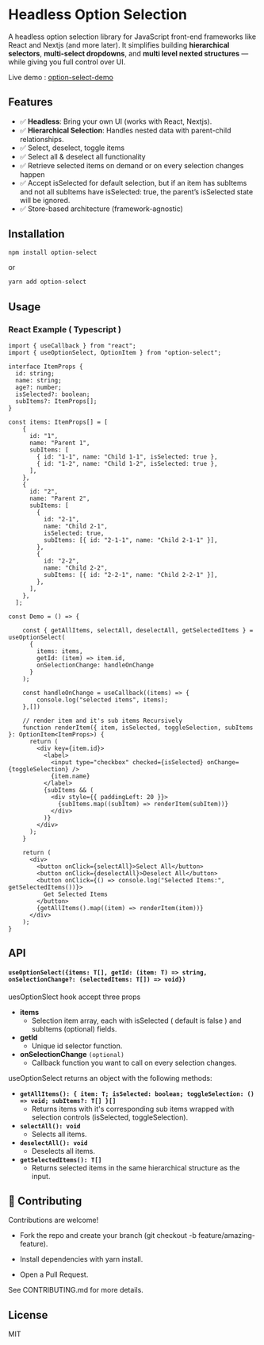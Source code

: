 # Headless Option Selection

A headless option selection library for JavaScript front-end frameworks like React and Nextjs (and more later). It simplifies building **hierarchical selectors**, **multi-select dropdowns**, and **multi level nexted structures** — while giving you full control over UI.

Live demo :  [option-select-demo](https://stackblitz.com/edit/sb1-mtgegjcy?file=src%2FApp.tsx)

## Features

- ✅ **Headless**: Bring your own UI (works with React, Nextjs).
- ✅ **Hierarchical Selection**: Handles nested data with parent-child relationships.
- ✅ Select, deselect, toggle items
- ✅ Select all & deselect all functionality
- ✅ Retrieve selected items on demand or on every selection changes happen
- ✅ Accept isSelected for default selection, but if an item has subItems and not all subItems have isSelected: true, the parent’s isSelected state will be ignored.
- ✅ Store-based architecture (framework-agnostic)

## Installation

```sh
npm install option-select
```

or

```sh
yarn add option-select
```

## Usage

### React Example ( Typescript )

```tsx
import { useCallback } from "react";
import { useOptionSelect, OptionItem } from "option-select";

interface ItemProps {
  id: string;
  name: string;
  age?: number;
  isSelected?: boolean;
  subItems?: ItemProps[];
}

const items: ItemProps[] = [
    {
      id: "1",
      name: "Parent 1",
      subItems: [
        { id: "1-1", name: "Child 1-1", isSelected: true },
        { id: "1-2", name: "Child 1-2", isSelected: true },
      ],
    },
    {
      id: "2",
      name: "Parent 2",
      subItems: [
        {
          id: "2-1",
          name: "Child 2-1",
          isSelected: true,
          subItems: [{ id: "2-1-1", name: "Child 2-1-1" }],
        },
        {
          id: "2-2",
          name: "Child 2-2",
          subItems: [{ id: "2-2-1", name: "Child 2-2-1" }],
        },
      ],
    },
  ];

const Demo = () => {

    const { getAllItems, selectAll, deselectAll, getSelectedItems } = useOptionSelect(
      {
        items: items,
        getId: (item) => item.id,
        onSelectionChange: handleOnChange
      }
    );

    const handleOnChange = useCallback((items) => {
        console.log("selected items", items);
    },[])

    // render item and it's sub items Recursively
    function renderItem({ item, isSelected, toggleSelection, subItems }: OptionItem<ItemProps>) {
      return (
        <div key={item.id}>
          <label>
            <input type="checkbox" checked={isSelected} onChange={toggleSelection} />
            {item.name}
          </label>
          {subItems && (
            <div style={{ paddingLeft: 20 }}>
              {subItems.map((subItem) => renderItem(subItem))}
            </div>
          )}
        </div>
      );
    }
    
    return (
      <div>
        <button onClick={selectAll}>Select All</button>
        <button onClick={deselectAll}>Deselect All</button>
        <button onClick={() => console.log("Selected Items:", getSelectedItems())}>
          Get Selected Items
        </button>
        {getAllItems().map((item) => renderItem(item))}
      </div>
    );
}
```

## API

#### `useOptionSelect({items: T[], getId: (item: T) => string, onSelectionChange?: (selectedItems: T[]) => void})`

uesOptionSlect hook accept three props

- **items**
  - Selection item array, each with isSelected ( default is false ) and subItems (optional) fields.
- **getId**
  - Unique id selector function.
- **onSelectionChange** `(optional)`
  - Callback function you want to call on every selection changes.

useOptionSelect returns an object with the following methods:

- **`getAllItems(): { item: T; isSelected: boolean; toggleSelection: () => void; subItems?: T[] }[]`**
  - Returns items with it's corresponding sub items wrapped with selection controls (isSelected, toggleSelection).
- **`selectAll(): void`**
  - Selects all items.
- **`deselectAll(): void`**
  - Deselects all items.
- **`getSelectedItems(): T[]`**
  - Returns selected items in the same hierarchical structure as the input.
 
## 🤝 Contributing

Contributions are welcome!

- Fork the repo and create your branch (git checkout -b feature/amazing-feature).

- Install dependencies with yarn install.

- Open a Pull Request.

See CONTRIBUTING.md for more details.

## License

MIT

